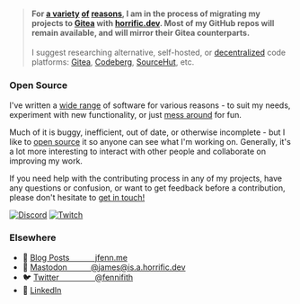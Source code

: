> #### For [a variety](https://github.com/drop-ice/dear-github-2.0) [of](https://en.wikipedia.org/wiki/Criticism_of_Microsoft) [reasons](https://en.wikipedia.org/wiki/Embrace,_extend,_and_extinguish), I am in the process of migrating my projects to [Gitea](https://code.horrific.dev/james) with [horrific.dev](https://horrific.dev/). Most of my GitHub repos will remain available, and will mirror their Gitea counterparts.
> I suggest researching alternative, self-hosted, or [decentralized](https://forgefed.peers.community) code platforms: [Gitea](https://gitea.io/), [Codeberg](https://codeberg.org/), [SourceHut](https://sourcehut.org/), etc.

### Open Source

I've written a [wide range](https://jfenn.me/projects/) of software for various reasons - to suit my needs, experiment with new functionality, or just [mess around](https://jfenn.me/blog/2018-09-25-Exceptional-Traveler/) for fun.

Much of it is buggy, inefficient, out of date, or otherwise incomplete - but I like to [open source](https://jfenn.me/community/) it so anyone can see what I'm working on. Generally, it's a lot more interesting to interact with other people and collaborate on improving my work.

If you need help with the contributing process in any of my projects, have any questions or confusion, or want to get feedback before a contribution, please don't hesitate to [get in touch!](https://jfenn.me/contact/)

[![Discord](https://img.shields.io/discord/514625116706177035.svg?logo=discord&logoColor=ffffff&colorB=7289da&labelColor=303030&style=flat-square)](https://discord.jfenn.me/)
[![Twitch](https://shields.io/twitch/status/fennifith?logo=twitch&logoColor=ffffff&labelColor=303030&style=flat-square)](https://jfenn.me/links/twitch)

### Elsewhere

- 📓 [Blog Posts&emsp;&emsp;&emsp;&nbsp;jfenn.me](https://jfenn.me/blog/)
- 🐘 [Mastodon&emsp;&emsp;&emsp;@james@is.a.horrific.dev](https://jfenn.me/links/fediverse)
- 🐦 [Twitter&emsp;&emsp;&emsp;&emsp;&nbsp;&nbsp;@fennifith](https://jfenn.me/links/twitter)
- 💼 [LinkedIn](https://jfenn.me/links/linkedin)
